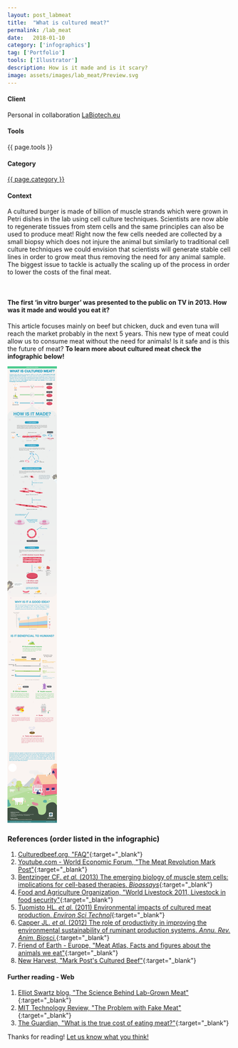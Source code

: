```yaml
---
layout: post_labmeat
title:  "What is cultured meat?"
permalink: /lab_meat
date:   2018-01-10
category: ['infographics']
tag: ['Portfolio']
tools: ['Illustrator']
description: How is it made and is it scary?
image: assets/images/lab_meat/Preview.svg
---
```


<div class="row">
	<div class="4u 12u$(medium)">
		<h4>Client</h4>
		  <p>Personal in collaboration <a href="https://www.labiotech.eu/">LaBiotech.eu</a></p>
    <h4>Tools</h4>
      <p>{{ page.tools }}</p>
    <h4>Category</h4>
    	<p><a href="{{ site.baseurl }}/category/{{ page.category }}.html" class="link">{{ page.category }}</a></p>
	</div>
	<div class="6u$ 12u$(small)">
		<h4>Context</h4>
		<p>A cultured burger is made of billion of muscle strands which were grown in Petri dishes in the lab using cell culture techniques. Scientists are now able to regenerate tissues from stem cells and the same principles can also be used to produce meat! Right now the few cells needed are collected by a small biopsy which does not injure the animal but similarly to traditional cell culture techniques we could envision that scientists will generate stable cell lines in order to grow meat thus removing the need for any animal sample. The biggest issue to tackle is actually the scaling up of the process in order to lower the costs of the final meat.</p>
	</div>
</div>  
<br>

#### The first ‘in vitro burger’ was presented to the public on TV in 2013. How was it made and would you eat it?

This article focuses mainly on beef but chicken, duck and even tuna will reach the market probably in the next 5 years. This new type of meat could allow us to consume meat without the need for animals! Is it safe and is this the future of meat?
**To learn more about cultured meat check the infographic below!**


![My helpful checkpoint inhibitor infographic](assets/images/lab_meat/180220_Labmeat.png)

### References (order listed in the infographic)
1. [Culturedbeef.org, "FAQ"](https://culturedbeef.org/sites/intranet.mumc.maastrichtuniversity.nl/files/culturedbeef_mumc_maastrichtuniversity_nl/frequently_asked_questions.pdf){:target="_blank"}
1. [Youtube.com - World Economic Forum, "The Meat Revolution Mark Post"](https://www.youtube.com/watch?v=1lI9AwxKfTY&t=441s){:target="_blank"}
1. [Bentzinger CF. _et al._ (2013) The emerging biology of muscle stem cells: implications for cell-based therapies. _Bioassays_](http://www.ncbi.nlm.nih.gov/pubmed/?term=22886714){:target="_blank"}
1. [Food and Agriculture Organization, "World Livestock 2011, Livestock in food security"](http://www.fao.org/docrep/014/i2373e/i2373e.pdf){:target="_blank"}
1. [Tuomisto HL. _et al._ (2011) Environmental impacts of cultured meat production. _Environ Sci Technol_](http://www.ncbi.nlm.nih.gov/pubmed/?term=21682287){:target="_blank"}
1. [Capper JL. _et al._ (2012) The role of productivity in improving the environmental sustainability of ruminant production systems. _Annu. Rev. Anim. Biosci._](http://www.ncbi.nlm.nih.gov/pubmed/?term=25387028){:target="_blank"}
1. [Friend of Earth - Europe, "Meat Atlas, Facts and figures about the animals we eat"](https://www.foeeurope.org/sites/default/files/publications/foee_hbf_meatatlas_jan2014.pdf){:target="_blank"}
1. [New Harvest, "Mark Post's Cultured Beef"](https://www.new-harvest.org/mark_post_cultured_beef){:target="_blank"}


#### Further reading - Web
1. [Elliot Swartz blog, "The Science Behind Lab-Grown Meat"](http://elliot-swartz.squarespace.com/science-related/invitromeat){:target="_blank"}
1. [MIT Technology Review, "The Problem with Fake Meat"](https://www.technologyreview.com/s/536296/the-problem-with-fake-meat/){:target="_blank"}
1. [The Guardian, "What is the true cost of eating meat?"](https://www.theguardian.com/news/2018/may/07/true-cost-of-eating-meat-environment-health-animal-welfare?CMP=fb_gu){:target="_blank"}

Thanks for reading! [Let us know what you think!](contact/)
